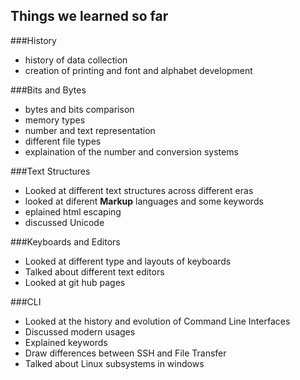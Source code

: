 ## Things we learned so far

###History
- history of data collection
- creation of printing and font and alphabet development

###Bits and Bytes
- bytes and bits comparison
- memory types
- number and text representation
- different file types
- explaination of the number and conversion systems

###Text Structures
- Looked at different text structures across different eras
- looked at diferent **Markup** languages and some keywords
- eplained html escaping
- discussed Unicode

###Keyboards and Editors
- Looked at different type and layouts of keyboards
- Talked about different text editors
- Looked at git hub pages

###CLI
- Looked at the history and evolution of Command Line Interfaces
- Discussed modern usages
- Explained keywords
- Draw differences between SSH and File Transfer
- Talked about Linux subsystems in windows
  
